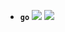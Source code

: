 - **`go`** [![](https://img.shields.io/github/stars/golang/go?logo=github)](https://github.com/golang/go) [![](https://img.shields.io/static/v1?label=official-site&message=@)](https://go.dev)